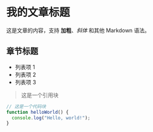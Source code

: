 # 我的文章标题

这是文章的内容，支持 **加粗**、*斜体* 和其他 Markdown 语法。

## 章节标题

- 列表项 1
- 列表项 2
- 列表项 3

> 这是一个引用块

```javascript
// 这是一个代码块
function helloWorld() {
  console.log("Hello, world!");
}
